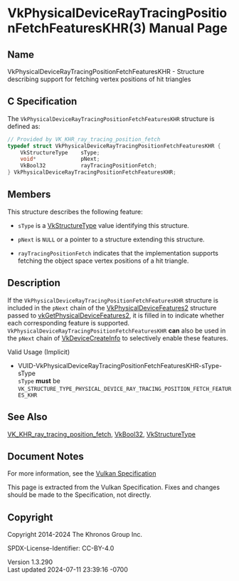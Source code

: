 # VkPhysicalDeviceRayTracingPositionFetchFeaturesKHR(3) Manual Page

## Name

VkPhysicalDeviceRayTracingPositionFetchFeaturesKHR - Structure
describing support for fetching vertex positions of hit triangles



## <a href="#_c_specification" class="anchor"></a>C Specification

The `VkPhysicalDeviceRayTracingPositionFetchFeaturesKHR` structure is
defined as:

``` c
// Provided by VK_KHR_ray_tracing_position_fetch
typedef struct VkPhysicalDeviceRayTracingPositionFetchFeaturesKHR {
    VkStructureType    sType;
    void*              pNext;
    VkBool32           rayTracingPositionFetch;
} VkPhysicalDeviceRayTracingPositionFetchFeaturesKHR;
```

## <a href="#_members" class="anchor"></a>Members

This structure describes the following feature:

- `sType` is a [VkStructureType](https://registry.khronos.org/vulkan/specs/1.3-extensions/man/html/VkStructureType.html) value identifying
  this structure.

- `pNext` is `NULL` or a pointer to a structure extending this
  structure.

- <span id="features-rayTracingPositionFetch"></span>
  `rayTracingPositionFetch` indicates that the implementation supports
  fetching the object space vertex positions of a hit triangle.

## <a href="#_description" class="anchor"></a>Description

If the `VkPhysicalDeviceRayTracingPositionFetchFeaturesKHR` structure is
included in the `pNext` chain of the
[VkPhysicalDeviceFeatures2](https://registry.khronos.org/vulkan/specs/1.3-extensions/man/html/VkPhysicalDeviceFeatures2.html) structure
passed to
[vkGetPhysicalDeviceFeatures2](https://registry.khronos.org/vulkan/specs/1.3-extensions/man/html/vkGetPhysicalDeviceFeatures2.html), it is
filled in to indicate whether each corresponding feature is supported.
`VkPhysicalDeviceRayTracingPositionFetchFeaturesKHR` **can** also be
used in the `pNext` chain of
[VkDeviceCreateInfo](https://registry.khronos.org/vulkan/specs/1.3-extensions/man/html/VkDeviceCreateInfo.html) to selectively enable
these features.

Valid Usage (Implicit)

- <a
  href="#VUID-VkPhysicalDeviceRayTracingPositionFetchFeaturesKHR-sType-sType"
  id="VUID-VkPhysicalDeviceRayTracingPositionFetchFeaturesKHR-sType-sType"></a>
  VUID-VkPhysicalDeviceRayTracingPositionFetchFeaturesKHR-sType-sType  
  `sType` **must** be
  `VK_STRUCTURE_TYPE_PHYSICAL_DEVICE_RAY_TRACING_POSITION_FETCH_FEATURES_KHR`

## <a href="#_see_also" class="anchor"></a>See Also

[VK_KHR_ray_tracing_position_fetch](https://registry.khronos.org/vulkan/specs/1.3-extensions/man/html/VK_KHR_ray_tracing_position_fetch.html),
[VkBool32](https://registry.khronos.org/vulkan/specs/1.3-extensions/man/html/VkBool32.html), [VkStructureType](https://registry.khronos.org/vulkan/specs/1.3-extensions/man/html/VkStructureType.html)

## <a href="#_document_notes" class="anchor"></a>Document Notes

For more information, see the <a
href="https://registry.khronos.org/vulkan/specs/1.3-extensions/html/vkspec.html#VkPhysicalDeviceRayTracingPositionFetchFeaturesKHR"
target="_blank" rel="noopener">Vulkan Specification</a>

This page is extracted from the Vulkan Specification. Fixes and changes
should be made to the Specification, not directly.

## <a href="#_copyright" class="anchor"></a>Copyright

Copyright 2014-2024 The Khronos Group Inc.

SPDX-License-Identifier: CC-BY-4.0

Version 1.3.290  
Last updated 2024-07-11 23:39:16 -0700
